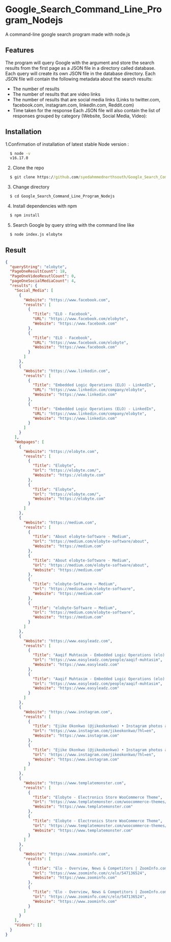# Google_Search_Command_Line_Program_Nodejs

A command-line google search program made with  node.js

## Features

The program will query Google with the argument and store the search results from the first page
as a JSON file in a directory called database.
Each query will create its own JSON file in the database directory.
Each JSON file will contain the following metadata about the search results:
- The number of results
- The number of results that are video links
- The number of results that are social media links (Links to twitter.com, facebook.com,
instagram.com, linkedIn.com, Reddit.com)
- Time taken for the response
Each JSON file will also contain the list of responses grouped by category (Website, Social
Media, Video):

## Installation
1.Confirmation of installation of latest stable  Node version :
```cmd
  $ node -v
  v16.17.0

```

2. Clone the  repo

``` cmd
  $ git clone https://github.com/syedahmmednorthsouth/Google_Search_Command_Line_Program_Nodejs.git
```

3. Change directory

``` cmd
  $ cd Google_Search_Command_Line_Program_Nodejs
```


4. Install dependencies with npm

``` cmd
  $ npm install 
```

5. Search  Google by  query string  with the command line  like

``` cmd
  $ node index.js elobyte
```


## Result


``` json
{
  "queryString": "elobyte",
  "PageOneResultCount": 18,
  "PageOneVideoResutlCount": 0,
  "pageOneSocialMediaCount": 4,
  "results": {
    "Social_Media": [
      {
        "Website": "https://www.facebook.com",
        "results": [
          {
            "Title": "ELO - Facebook",
            "URL": "https://www.facebook.com/elobyte",
            "Website": "https://www.facebook.com"
          },
          {
            "Title": "ELO - Facebook",
            "URL": "https://www.facebook.com/elobyte",
            "Website": "https://www.facebook.com"
          }
        ]
      },
      {
        "Website": "https://www.linkedin.com",
        "results": [
          {
            "Title": "Embedded Logic Operations (ELO) - LinkedIn",
            "URL": "https://www.linkedin.com/company/elobyte",
            "Website": "https://www.linkedin.com"
          },
          {
            "Title": "Embedded Logic Operations (ELO) - LinkedIn",
            "URL": "https://www.linkedin.com/company/elobyte",
            "Website": "https://www.linkedin.com"
          }
        ]
      }
    ],
    "Webpages": [
      {
        "Website": "https://elobyte.com",
        "results": [
          {
            "Title": "Elobyte",
            "Url": "https://elobyte.com/",
            "Website": "https://elobyte.com"
          },
          {
            "Title": "Elobyte",
            "Url": "https://elobyte.com/",
            "Website": "https://elobyte.com"
          }
        ]
      },
      {
        "Website": "https://medium.com",
        "results": [
          {
            "Title": "About elobyte-Software - Medium",
            "Url": "https://medium.com/elobyte-software/about",
            "Website": "https://medium.com"
          },
          {
            "Title": "About elobyte-Software - Medium",
            "Url": "https://medium.com/elobyte-software/about",
            "Website": "https://medium.com"
          },
          {
            "Title": "elobyte-Software – Medium",
            "Url": "https://medium.com/elobyte-software",
            "Website": "https://medium.com"
          },
          {
            "Title": "elobyte-Software – Medium",
            "Url": "https://medium.com/elobyte-software",
            "Website": "https://medium.com"
          }
        ]
      },
      {
        "Website": "https://www.easyleadz.com",
        "results": [
          {
            "Title": "Aaqif Muhtasim - Embedded Logic Operations (elo) - EasyLeadz",
            "Url": "https://www.easyleadz.com/people/aaqif-muhtasim",
            "Website": "https://www.easyleadz.com"
          },
          {
            "Title": "Aaqif Muhtasim - Embedded Logic Operations (elo) - EasyLeadz",
            "Url": "https://www.easyleadz.com/people/aaqif-muhtasim",
            "Website": "https://www.easyleadz.com"
          }
        ]
      },
      {
        "Website": "https://www.instagram.com",
        "results": [
          {
            "Title": "Ejike Okonkwo (@jikeokonkwo) • Instagram photos and videos",
            "Url": "https://www.instagram.com/jikeokonkwo/?hl=en",
            "Website": "https://www.instagram.com"
          },
          {
            "Title": "Ejike Okonkwo (@jikeokonkwo) • Instagram photos and videos",
            "Url": "https://www.instagram.com/jikeokonkwo/?hl=en",
            "Website": "https://www.instagram.com"
          }
        ]
      },
      {
        "Website": "https://www.templatemonster.com",
        "results": [
          {
            "Title": "Elobyte - Electronics Store WooCommerce Theme",
            "Url": "https://www.templatemonster.com/woocommerce-themes/elobyte-electronics-store-woocommerce-theme-98026.html",
            "Website": "https://www.templatemonster.com"
          },
          {
            "Title": "Elobyte - Electronics Store WooCommerce Theme",
            "Url": "https://www.templatemonster.com/woocommerce-themes/elobyte-electronics-store-woocommerce-theme-98026.html",
            "Website": "https://www.templatemonster.com"
          }
        ]
      },
      {
        "Website": "https://www.zoominfo.com",
        "results": [
          {
            "Title": "Elo - Overview, News & Competitors | ZoomInfo.com",
            "Url": "https://www.zoominfo.com/c/elo/547136524",
            "Website": "https://www.zoominfo.com"
          },
          {
            "Title": "Elo - Overview, News & Competitors | ZoomInfo.com",
            "Url": "https://www.zoominfo.com/c/elo/547136524",
            "Website": "https://www.zoominfo.com"
          }
        ]
      }
    ],
    "Videos": []
  }
}
```
